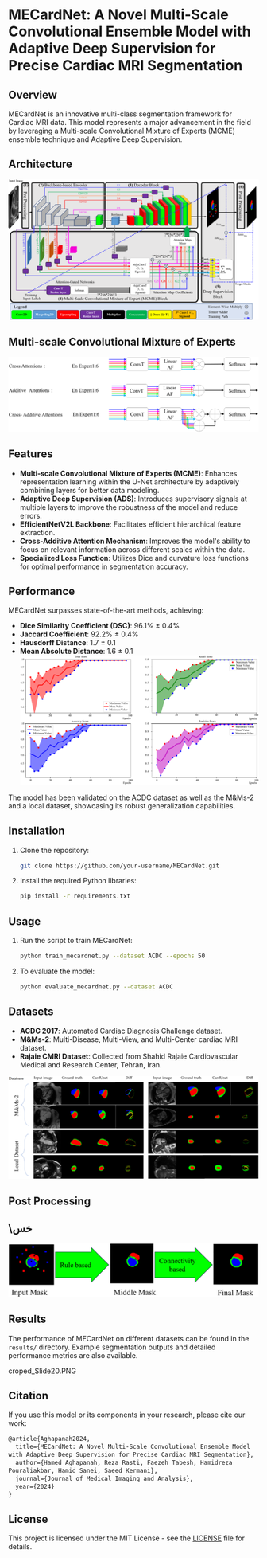 
# MECardNet: A Novel Multi-Scale Convolutional Ensemble Model with Adaptive Deep Supervision for Precise Cardiac MRI Segmentation

## Overview
MECardNet is an innovative multi-class segmentation framework for Cardiac MRI data. This model represents a major advancement in the field by leveraging a Multi-scale Convolutional Mixture of Experts (MCME) ensemble technique and Adaptive Deep Supervision.

## Architecture

![MECardNet Architecture](https://github.com/Hamed-Aghapanah/MECardNet/blob/main/fig/croped_Slide1.PNG)



## Multi-scale Convolutional Mixture of Experts

![MCME Block](https://github.com/Hamed-Aghapanah/MECardNet/blob/main/fig/croped_Slide2.PNG)



## Features
- **Multi-scale Convolutional Mixture of Experts (MCME)**: Enhances representation learning within the U-Net architecture by adaptively combining layers for better data modeling.
- **Adaptive Deep Supervision (ADS)**: Introduces supervisory signals at multiple layers to improve the robustness of the model and reduce errors.
- **EfficientNetV2L Backbone**: Facilitates efficient hierarchical feature extraction.
- **Cross-Additive Attention Mechanism**: Improves the model's ability to focus on relevant information across different scales within the data.
- **Specialized Loss Function**: Utilizes Dice and curvature loss functions for optimal performance in segmentation accuracy.

## Performance
MECardNet surpasses state-of-the-art methods, achieving:
- **Dice Similarity Coefficient (DSC)**: 96.1% ± 0.4%
- **Jaccard Coefficient**: 92.2% ± 0.4%
- **Hausdorff Distance**: 1.7 ± 0.1
- **Mean Absolute Distance**: 1.6 ± 0.1
  ![Performance Comparison](https://github.com/Hamed-Aghapanah/MECardNet/blob/main/fig/croped_Slide5.PNG)

The model has been validated on the ACDC dataset as well as the M&Ms-2 and a local dataset, showcasing its robust generalization capabilities.

## Installation
1. Clone the repository:
    ```bash
    git clone https://github.com/your-username/MECardNet.git
    ```
2. Install the required Python libraries:
    ```bash
    pip install -r requirements.txt
    ```

## Usage
1. Run the script to train MECardNet:
    ```bash
    python train_mecardnet.py --dataset ACDC --epochs 50
    ```
2. To evaluate the model:
    ```bash
    python evaluate_mecardnet.py --dataset ACDC
    ```

## Datasets
- **ACDC 2017**: Automated Cardiac Diagnosis Challenge dataset.
- **M&Ms-2**: Multi-Disease, Multi-View, and Multi-Center cardiac MRI dataset.
- **Rajaie CMRI Dataset**: Collected from Shahid Rajaie Cardiovascular Medical and Research Center, Tehran, Iran.


 ![Datasets Comparison](https://github.com/Hamed-Aghapanah/MECardNet/blob/main/fig/croped_Slide20.PNG)


## Post Processing

## \خس
 ![Datasets Comparison](https://github.com/Hamed-Aghapanah/MECardNet/blob/main/fig/croped_Slide3.PNG)

 
## Results
The performance of MECardNet on different datasets can be found in the `results/` directory. Example segmentation outputs and detailed performance metrics are also available.

croped_Slide20.PNG
## Citation
If you use this model or its components in your research, please cite our work:
```
@article{Aghapanah2024,
  title={MECardNet: A Novel Multi-Scale Convolutional Ensemble Model with Adaptive Deep Supervision for Precise Cardiac MRI Segmentation},
  author={Hamed Aghapanah, Reza Rasti, Faezeh Tabesh, Hamidreza Pouraliakbar, Hamid Sanei, Saeed Kermani},
  journal={Journal of Medical Imaging and Analysis},
  year={2024}
}
```

## License
This project is licensed under the MIT License - see the [LICENSE](LICENSE) file for details.

